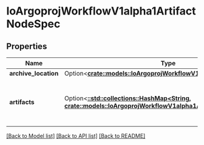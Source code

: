 # IoArgoprojWorkflowV1alpha1ArtifactNodeSpec

## Properties

Name | Type | Description | Notes
------------ | ------------- | ------------- | -------------
**archive_location** | Option<[**crate::models::IoArgoprojWorkflowV1alpha1ArtifactLocation**](io.argoproj.workflow.v1alpha1.ArtifactLocation.md)> |  | [optional]
**artifacts** | Option<[**::std::collections::HashMap<String, crate::models::IoArgoprojWorkflowV1alpha1Artifact>**](io.argoproj.workflow.v1alpha1.Artifact.md)> | Artifacts maps artifact name to Artifact description | [optional]

[[Back to Model list]](../README.md#documentation-for-models) [[Back to API list]](../README.md#documentation-for-api-endpoints) [[Back to README]](../README.md)


